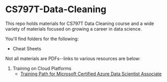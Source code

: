 # CS797T-Data-Cleaning
This repo holds materials for CS797T Data Cleaning course and a wide variety of materials focused on growing a career in data science. 

You'll find folders for the following:
- Cheat Sheets

Not all materials are PDFs--links to various resources are below:
1. Training on Cloud Platforms
   - [Training Path for Microsoft Certified Azure Data Scientist Associate](https://learn.microsoft.com/en-us/certifications/azure-data-scientist/)
